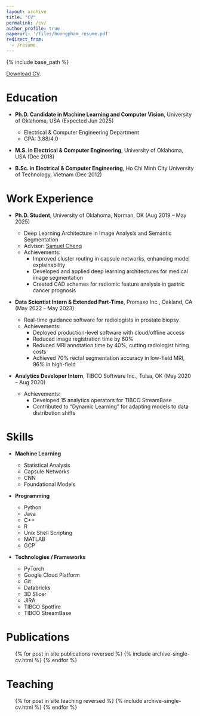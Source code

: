 ```yaml
---
layout: archive
title: "CV"
permalink: /cv/
author_profile: true
paperurl: '/files/huongpham_resume.pdf'
redirect_from:
  - /resume
---
```


{% include base_path %}
<div class="wordwrap"><a href="https://hngpham.focuses.us/files/huongpham_resume.pdf">Download CV</a>.</div>

# Education
* **Ph.D. Candidate in Machine Learning and Computer Vision**, University of Oklahoma, USA (Expected Jun 2025)  
  * Electrical & Computer Engineering Department  
  * GPA: 3.88/4.0  

* **M.S. in Electrical & Computer Engineering**, University of Oklahoma, USA (Dec 2018)  

* **B.Sc. in Electrical & Computer Engineering**, Ho Chi Minh City University of Technology, Vietnam (Dec 2012)  


# Work Experience
* **Ph.D. Student**, University of Oklahoma, Norman, OK (Aug 2019 – May 2025)  
  * Deep Learning Architecture in Image Analysis and Semantic Segmentation  
  * Advisor: [Samuel Cheng](https://samuelcheng.us)  
  * Achievements:
    * Improved cluster routing in capsule networks, enhancing model explainability  
    * Developed and applied deep learning architectures for medical image segmentation  
    * Created CAD schemes for radiomic feature analysis in gastric cancer prognosis  

* **Data Scientist Intern & Extended Part-Time**, Promaxo Inc., Oakland, CA (May 2022 – May 2023)  
  * Real-time guidance software for radiologists in prostate biopsy  
  * Achievements:
    * Deployed production-level software with cloud/offline access  
    * Reduced image registration time by 60%  
    * Reduced MRI annotation time by 40%, cutting radiologist hiring costs  
    * Achieved 70% rectal segmentation accuracy in low-field MRI, 96% in high-field  

* **Analytics Developer Intern**, TIBCO Software Inc., Tulsa, OK (May 2020 – Aug 2020)  
  * Achievements:
    * Developed 15 analytics operators for TIBCO StreamBase  
    * Contributed to “Dynamic Learning” for adapting models to data distribution shifts  


# Skills
* **Machine Learning**
  * Statistical Analysis  
  * Capsule Networks  
  * CNN  
  * Foundational Models  

* **Programming**
  * Python  
  * Java  
  * C++  
  * R  
  * Unix Shell Scripting  
  * MATLAB  
  * GCP  

* **Technologies / Frameworks**
  * PyTorch  
  * Google Cloud Platform  
  * Git  
  * Databricks  
  * 3D Slicer  
  * JIRA  
  * TIBCO Spotfire  
  * TIBCO StreamBase  


Publications
======
  <ul>{% for post in site.publications reversed %}
    {% include archive-single-cv.html %}
  {% endfor %}</ul>
  
Teaching
======
  <ul>{% for post in site.teaching reversed %}
    {% include archive-single-cv.html %}
  {% endfor %}</ul>

